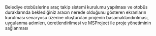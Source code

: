 Belediye otobüslerine araç takip sistemi kurulumu yapılması ve otobüs duraklarında beklediğiniz aracın nerede olduğunu gösteren ekranların kurulması senaryosu üzerine oluşturulan projenin basamaklandırılması, uygulanma adımlerı, ücretlendirilmesi ve MSProject ile proje yönetiminin sağlanması
